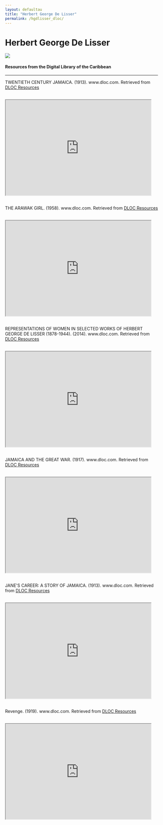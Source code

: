 ```yaml
---
layout: defaultau
title: "Herbert George De Lisser"
permalink: /hgdlisser_dloc/
---
```

<!-- partial:index.partial.html -->
<div class="content">
    <h1>Herbert George De Lisser</h1>
    <div class="quote">
        <div><img src="https://cdn1.booknode.com/author_picture/955/herbert-g-de-lisser-954850-250-400.jpg" class="logo"></div>
    </div>
    <body>
    <h4>Resources from the Digital Library of the Caribbean</h4><hr>
    <div class="container-mt-5">
      <div class="row">
            <div class="col-md-6">
                <p>TWENTIETH CENTURY JAMAICA. (1913). www.dloc.com. Retrieved from <a href="https://www.dloc.com/UF00080938/00001/images" target="_blank">DLOC Resources</a></p><br>
                <iframe width="95%" height="315" src="https://www.dloc.com/UF00080938/00001/images"></iframe>
                <br>
                <br>
        </div>
      <div class="col-md-6">
            <p>THE ARAWAK GIRL. (1958). www.dloc.com. Retrieved from <a href="https://www.dloc.com/UF00082552/00001/images" target="_blank">DLOC Resources</a></p><br>
            <iframe width="95%" height="315" src="https://www.dloc.com/UF00082552/00001/images"></iframe>
            <br>
            <br>
        </div>
        </div>
    <div class="container-mt-5">
      <div class="row">
            <div class="col-md-6">
                <p>REPRESENTATIONS OF WOMEN IN SELECTED WORKS OF HERBERT GEORGE DE LISSER (1878-1944). (2014). www.dloc.com. Retrieved from <a href="https://www.dloc.com/AA00039783/00001/pdf" target="_blank">DLOC Resources</a></p><br>
                <iframe width="95%" height="315" src="https://www.dloc.com/AA00039783/00001/pdf"></iframe>
                <br>
                <br>
        </div>
        <div class="col-md-6">
            <p>JAMAICA AND THE GREAT WAR. (1917). www.dloc.com. Retrieved from <a href="https://www.dloc.com/UF00081175/00001/images" target="_blank">DLOC Resources</a></p><br>
            <iframe width="95%" height="315" src="https://www.dloc.com/UF00081175/00001/images"></iframe>
            <br>
            <br>
        </div>
        </div>
    <div class="container-mt-5">
      <div class="row">
            <div class="col-md-6">
                <p>JANE'S CAREER: A STORY OF JAMAICA. (1913). www.dloc.com. Retrieved from <a href="https://www.dloc.com/CA01000009/00001/images" target="_blank">DLOC Resources</a></p><br>
                <iframe width="95%" height="315" src="https://www.dloc.com/CA01000009/00001/images"></iframe>
                <br>
                <br>
        </div>
      <div class="col-md-6">
            <p>Revenge. (1919). www.dloc.com. Retrieved from <a href="https://www.dloc.com/AA00063745/00001/images" target="_blank">DLOC Resources</a></p><br>
            <iframe width="95%" height="315" src="https://www.dloc.com/AA00063745/00001/images"></iframe>
            <br>
            <br>
        </div>
        </div>
    </body> 
          </div>
  <!-- partial -->
<script src='https://cdnjs.cloudflare.com/ajax/libs/jquery/3.1.1/jquery.min.js'></script><script  src="{{ site.baseurl }}/assets/js/authorscript.js"></script>
